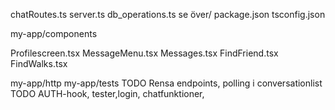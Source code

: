 chatRoutes.ts
server.ts
db_operations.ts se över/
package.json
tsconfig.json

my-app/components

Profilescreen.tsx
MessageMenu.tsx
Messages.tsx
FindFriend.tsx
FindWalks.tsx

my-app/http
my-app/tests
TODO Rensa endpoints, polling i conversationlist
TODO AUTH-hook, tester,login, chatfunktioner, 